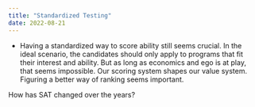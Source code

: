 ```yaml
---
title: "Standardized Testing"
date: 2022-08-21
---
```

- Having a standardized way to score ability still seems crucial. In the ideal scenario, the candidates should only apply to programs that fit their interest and ability. But as long as economics and ego is at play, that seems impossible. Our scoring system shapes our value system. Figuring a better way of ranking seems important. 

How has SAT changed over the years?